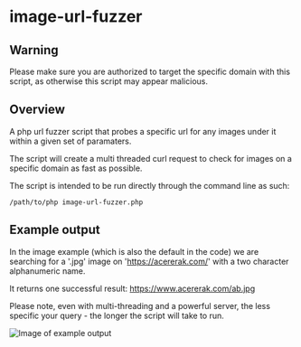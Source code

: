 # image-url-fuzzer

## Warning

Please make sure you are authorized to target the specific domain with this script, as otherwise this script may appear malicious.

## Overview
A php url fuzzer script that probes a specific url for any images under it within a given set of paramaters.

The script will create a multi threaded curl request to check for images on a specific domain as fast as possible.

The script is intended to be run directly through the command line as such:

`/path/to/php image-url-fuzzer.php`

## Example output

In the image example (which is also the default in the code) we are searching for a '.jpg' image on 'https://acererak.com/' with a two character alphanumeric name.

It returns one successful result: 
https://www.acererak.com/ab.jpg

Please note, even with multi-threading and a powerful server, the less specific your query - the longer the script will take to run.

![Image of example output](https://i.imgur.com/6fgU2fR.png)

